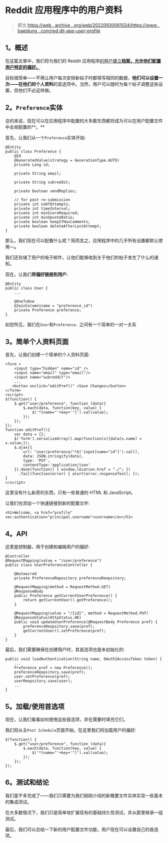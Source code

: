 # Reddit 应用程序中的用户资料

> 原文:[https://web . archive . org/web/20220930061024/https://www . baeldung . com/red dit-app-user-profile](https://web.archive.org/web/20220930061024/https://www.baeldung.com/reddit-app-user-profile)

## **1。概述**

在这篇文章中，我们将为我们的 Reddit 应用程序[的用户建立**档案，允许他们配置用户特定的偏好。**](/web/20221208143841/https://www.baeldung.com/case-study-a-reddit-app-with-spring)

目标很简单——不用让用户每次安排新帖子时都填写相同的数据，**他们可以设置一次——在他们的个人资料**的首选项中。当然，用户可以随时为每个帖子调整这些设置，但他们不必这样做。

## **2。`Preference`实体**

总的来说，现在可以在应用程序中配置的大多数东西都将成为可以在用户配置文件中全局配置的**。**

首先，让我们从一个`Preference`实体开始:

```
@Entity
public class Preference {
    @Id
    @GeneratedValue(strategy = GenerationType.AUTO)
    private Long id;

    private String email;

    private String subreddit;

    private boolean sendReplies;

    // for post re-submission
    private int noOfAttempts;
    private int timeInterval;
    private int minScoreRequired;
    private int minUpvoteRatio;
    private boolean keepIfHasComments;
    private boolean deleteAfterLastAttempt;
}
```

那么，我们现在可以配置什么呢？简而言之，应用程序中的几乎所有设置都默认使用—**。**

我们还存储了用户的电子邮件，让他们能够收到关于他们的帖子发生了什么的通知。

现在，让我们**将偏好链接到用户**:

```
@Entity
public class User {
    ...

    @OneToOne
    @JoinColumn(name = "preference_id")
    private Preference preference;
}
```

如您所见，我们在`User`和`Preference.` 之间有一个简单的一对一关系

## **3。简单个人资料页面**

首先，让我们创建一个简单的个人资料页面:

```
<form >
    <input type="hidden" name="id" />
    <input name="email" type="email"/>
    <input name="subreddit"/>
    ...
   <button onclick="editPref()" >Save Changes</button>
</form>
<script>
$(function() {
    $.get("user/preference", function (data){
        $.each(data, function(key, value) {
            $('*[name="'+key+'"]').val(value);
        });
    });
});
function editPref(){
    var data = {};
	$('form').serializeArray().map(function(x){data[x.name] = x.value;});
	$.ajax({
        url: "user/preference/"+$('input[name="id"]').val(),
        data: JSON.stringify(data),
        type: 'PUT',
        contentType:'application/json'
    }).done(function() { window.location.href = "./"; })
      .fail(function(error) { alert(error.responseText); }); 
}
</script>
```

这里没有什么新奇的东西，只有一些普通的 HTML 和 JavaScript。

让我们也添加一个快速链接到新的配置文件:

```
<h1>Welcome, <a href="profile" sec:authentication="principal.username">username</a></h1>
```

## **4。API**

这里是控制器，用于创建和编辑用户的偏好:

```
@Controller
@RequestMapping(value = "/user/preference")
public class UserPreferenceController {

    @Autowired
    private PreferenceRepository preferenceReopsitory;

    @RequestMapping(method = RequestMethod.GET)
    @ResponseBody
    public Preference getCurrentUserPreference() {
        return getCurrentUser().getPreference();
    }

    @RequestMapping(value = "/{id}", method = RequestMethod.PUT)
    @ResponseStatus(HttpStatus.OK)
    public void updateUserPreference(@RequestBody Preference pref) {
        preferenceReopsitory.save(pref);
        getCurrentUser().setPreference(pref);
    }
}
```

最后，我们需要确保在创建用户时，其首选项也是未初始化的:

```
public void loadAuthentication(String name, OAuth2AccessToken token) {
    ...
    Preference pref = new Preference();
    preferenceReopsitory.save(pref);
    user.setPreference(pref);
    userReopsitory.save(user);
    ...   
}
```

## **5。加载/使用首选项**

现在，让我们看看如何使用这些首选项，并在需要时填充它们。

我们将从主`Post Schedule`页面开始，在这里我们将加载用户的偏好:

```
$(function() {
    $.get("user/preference", function (data){
        $.each(data, function(key, value) {
            $('*[name="'+key+'"]').val(value);
        });
    });
});
```

## **6。测试和结论**

我们差不多完成了——我们只需要为我们刚刚介绍的新概要文件实体实现一些基本的集成测试。

在大多数情况下，我们只是简单地扩展现有的基础持久性测试，并从那里继承一组测试。

最后，我们可以总结一下新的用户配置文件功能，用户现在可以设置自己的首选项。